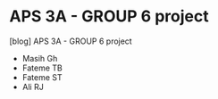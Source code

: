 # APS 3A - GROUP 6 project
[blog] APS 3A - GROUP 6 project
- Masih Gh
- Fateme TB
- Fateme ST
- Ali RJ
